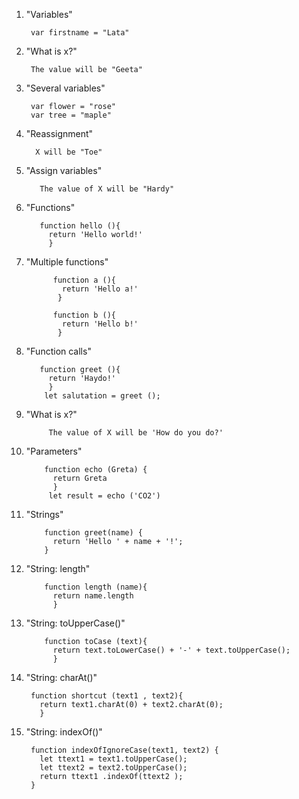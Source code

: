 1. "Variables"

        var firstname = "Lata"
      
2. "What is x?"
 
        The value will be "Geeta"

3. "Several variables"

        var flower = "rose"
        var tree = "maple"
       
4. "Reassignment"

         X will be "Toe"
     
5. "Assign variables"

          The value of X will be "Hardy"

6. "Functions"

          function hello (){
            return 'Hello world!'
            }
            
7. "Multiple functions"

             function a (){
               return 'Hello a!'
              }

             function b (){
               return 'Hello b!'
              }
       
8. "Function calls"

          function greet (){
            return 'Haydo!'
            }
           let salutation = greet ();
           
9. "What is x?"

            The value of X will be 'How do you do?'
            
10. "Parameters"

            function echo (Greta) {
              return Greta
              }
             let result = echo ('CO2')
         
11. "Strings"

            function greet(name) {
              return 'Hello ' + name + '!';
            }
            
12. "String: length"

            function length (name){
              return name.length
              }
      
13. "String: toUpperCase()"

            function toCase (text){
              return text.toLowerCase() + '-' + text.toUpperCase();
              }
              
 12. "String: charAt()"
 
          function shortcut (text1 , text2){
            return text1.charAt(0) + text2.charAt(0);
            }
           
 13. "String: indexOf()"
 
          function indexOfIgnoreCase(text1, text2) {
            let ttext1 = text1.toUpperCase();
            let ttext2 = text2.toUpperCase();
            return ttext1 .indexOf(ttext2 );
          }

